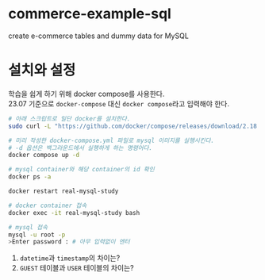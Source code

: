 # commerce-example-sql

create e-commerce tables and dummy data for MySQL

# 설치와 설정

학습을 쉽게 하기 위해 docker compose를 사용한다.  
23.07 기준으로 `docker-compose` 대신 `docker compose`라고 입력해야 한다.

```bash
# 아래 스크립트로 일단 docker를 설치한다.
sudo curl -L "https://github.com/docker/compose/releases/download/2.18.1/docker-compose-$(uname -s)-$(uname -m)" -o /usr/local/bin/docker-compose
```

```bash
# 미리 작성한 docker-compose.yml 파일로 mysql 이미지를 실행시킨다.
# -d 옵션은 백그라운드에서 실행하게 하는 명령어다.
docker compose up -d

# mysql container와 해당 container의 id 확인
docker ps -a

docker restart real-mysql-study

# docker container 접속
docker exec -it real-mysql-study bash

# mysql 접속
mysql -u root -p
>Enter password : # 아무 입력없이 엔터


```

1. `datetime`과 `timestamp`의 차이는?
2. `GUEST` 테이블과 `USER` 테이블의 차이는?
